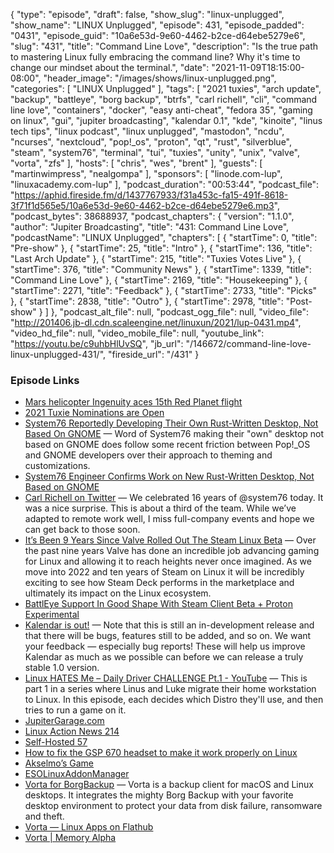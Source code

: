 {
  "type": "episode",
  "draft": false,
  "show_slug": "linux-unplugged",
  "show_name": "LINUX Unplugged",
  "episode": 431,
  "episode_padded": "0431",
  "episode_guid": "10a6e53d-9e60-4462-b2ce-d64ebe5279e6",
  "slug": "431",
  "title": "Command Line Love",
  "description": "Is the true path to mastering Linux fully embracing the command line? Why it's time to change our mindset about the terminal.",
  "date": "2021-11-09T18:15:00-08:00",
  "header_image": "/images/shows/linux-unplugged.png",
  "categories": [
    "LINUX Unplugged"
  ],
  "tags": [
    "2021 tuxies",
    "arch update",
    "backup",
    "battleye",
    "borg backup",
    "btrfs",
    "carl richell",
    "cli",
    "command line love",
    "containers",
    "docker",
    "easy anti-cheat",
    "fedora 35",
    "gaming on linux",
    "gui",
    "jupiter broadcasting",
    "kalendar 0.1",
    "kde",
    "kinoite",
    "linus tech tips",
    "linux podcast",
    "linux unplugged",
    "mastodon",
    "ncdu",
    "ncurses",
    "nextcloud",
    "pop!_os",
    "proton",
    "qt",
    "rust",
    "silverblue",
    "steam",
    "system76",
    "terminal",
    "tui",
    "tuxies",
    "unity",
    "unix",
    "valve",
    "vorta",
    "zfs"
  ],
  "hosts": [
    "chris",
    "wes",
    "brent"
  ],
  "guests": [
    "martinwimpress",
    "nealgompa"
  ],
  "sponsors": [
    "linode.com-lup",
    "linuxacademy.com-lup"
  ],
  "podcast_duration": "00:53:44",
  "podcast_file": "https://aphid.fireside.fm/d/1437767933/f31a453c-fa15-491f-8618-3f71f1d565e5/10a6e53d-9e60-4462-b2ce-d64ebe5279e6.mp3",
  "podcast_bytes": 38688937,
  "podcast_chapters": {
    "version": "1.1.0",
    "author": "Jupiter Broadcasting",
    "title": "431: Command Line Love",
    "podcastName": "LINUX Unplugged",
    "chapters": [
      {
        "startTime": 0,
        "title": "Pre-show"
      },
      {
        "startTime": 25,
        "title": "Intro"
      },
      {
        "startTime": 136,
        "title": "Last Arch Update"
      },
      {
        "startTime": 215,
        "title": "Tuxies Votes Live"
      },
      {
        "startTime": 376,
        "title": "Community News"
      },
      {
        "startTime": 1339,
        "title": "Command Line Love"
      },
      {
        "startTime": 2169,
        "title": "Housekeeping"
      },
      {
        "startTime": 2271,
        "title": "Feedback"
      },
      {
        "startTime": 2733,
        "title": "Picks"
      },
      {
        "startTime": 2838,
        "title": "Outro"
      },
      {
        "startTime": 2978,
        "title": "Post-show"
      }
    ]
  },
  "podcast_alt_file": null,
  "podcast_ogg_file": null,
  "video_file": "http://201406.jb-dl.cdn.scaleengine.net/linuxun/2021/lup-0431.mp4",
  "video_hd_file": null,
  "video_mobile_file": null,
  "youtube_link": "https://youtu.be/c9uhbHlUvSQ",
  "jb_url": "/146672/command-line-love-linux-unplugged-431/",
  "fireside_url": "/431"
}


### Episode Links

  * [Mars helicopter Ingenuity aces 15th Red Planet flight](https://www.space.com/mars-helicopter-ingenuity-15th-flight "Mars helicopter Ingenuity aces 15th Red Planet flight")
  * [2021 Tuxie Nominations are Open](http://tuxies.party/ "2021 Tuxie Nominations are Open")
  * [System76 Reportedly Developing Their Own Rust-Written Desktop, Not Based On GNOME](https://www.phoronix.com/scan.php?page=news_item&px=Pop-OS-New-Rust-Desktop "System76 Reportedly Developing Their Own Rust-Written Desktop, Not Based On GNOME") — Word of System76 making their "own" desktop not based on GNOME does follow some recent friction between Pop!_OS and GNOME developers over their approach to theming and customizations.
  * [System76 Engineer Confirms Work on New Rust-Written Desktop, Not Based on GNOME](https://tech.slashdot.org/story/21/11/08/0154240/system76-engineer-confirms-work-on-new-rust-written-desktop-not-based-on-gnome "System76 Engineer Confirms Work on New Rust-Written Desktop, Not Based on GNOME")
  * [Carl Richell on Twitter](https://twitter.com/carlrichell/status/1457889472985530371 "Carl Richell on Twitter") — We celebrated 16 years of @system76 today. It was a nice surprise. This is about a third of the team. While we’ve adapted to remote work well, I miss full-company events and hope we can get back to those soon.
  * [It’s Been 9 Years Since Valve Rolled Out The Steam Linux Beta](https://www.phoronix.com/scan.php?page=news_item&px=Steam-Linux-9-Years-Since-Beta "It’s Been 9 Years Since Valve Rolled Out The Steam Linux Beta") — Over the past nine years Valve has done an incredible job advancing gaming for Linux and allowing it to reach heights never once imagined. As we move into 2022 and ten years of Steam on Linux it will be incredibly exciting to see how Steam Deck performs in the marketplace and ultimately its impact on the Linux ecosystem.
  * [BattlEye Support In Good Shape With Steam Client Beta + Proton Experimental](https://www.phoronix.com/scan.php?page=news_item&px=Steam-BattlEye-November "BattlEye Support In Good Shape With Steam Client Beta + Proton Experimental")
  * [Kalendar is out!](https://claudiocambra.com/2021/11/06/kalendar-is-launching-its-beta-kalendar-devlog-21/ "Kalendar is out!") — Note that this is still an in-development release and that there will be bugs, features still to be added, and so on. We want your feedback — especially bug reports! These will help us improve Kalendar as much as we possible can before we can release a truly stable 1.0 version.
  * [Linux HATES Me – Daily Driver CHALLENGE Pt.1 - YouTube](https://www.youtube.com/watch?v=0506yDSgU7M "Linux HATES Me – Daily Driver CHALLENGE Pt.1 - YouTube") — This is part 1 in a series where Linus and Luke migrate their home workstation to Linux. In this episode, each decides which Distro they'll use, and then tries to run a game on it.
  * [JupiterGarage.com](http://jupitergarage.com/ "JupiterGarage.com")
  * [Linux Action News 214](https://linuxactionnews.com/214 "Linux Action News 214")
  * [Self-Hosted 57](https://selfhosted.show/57 "Self-Hosted 57")
  * [How to fix the GSP 670 headset to make it work properly on Linux](https://github.com/szszoke/sennheiser-gsp670-pulseaudio-profile/issues/13 "How to fix the GSP 670 headset to make it work properly on Linux")
  * [Akselmo’s Game](https://github.com/Akselmo/artificial-rage "Akselmo’s Game")
  * [ESOLinuxAddonManager](https://github.com/Akselmo/ESOLinuxAddonManager "ESOLinuxAddonManager")
  * [Vorta for BorgBackup](https://vorta.borgbase.com/ "Vorta for BorgBackup") — Vorta is a backup client for macOS and Linux desktops. It integrates the mighty Borg Backup with your favorite desktop environment to protect your data from disk failure, ransomware and theft.
  * [Vorta — Linux Apps on Flathub](https://flathub.org/apps/details/com.borgbase.Vorta "Vorta — Linux Apps on Flathub")
  * [Vorta | Memory Alpha](https://memory-alpha.fandom.com/wiki/Vorta "Vorta | Memory Alpha")


